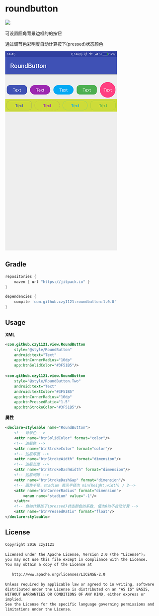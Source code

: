 # roundbutton
 
[![](https://jitpack.io/v/czy1121/roundbutton.svg)](https://jitpack.io/#czy1121/roundbutton)
 
可设置圆角背景边框的的按钮   

通过调节色彩明度自动计算按下(pressed)状态颜色

![roundbutton](screenshot.png)

## Gradle

``` groovy
repositories { 
    maven { url "https://jitpack.io" }
}
```  
    
``` groovy
dependencies {
    compile 'com.github.czy1121:roundbutton:1.0.0'
}
```
    
## Usage
    
**XML**

``` xml
<com.github.czy1121.view.RoundButton
    style="@style/RoundButton"
    android:text="Text"
    app:btnCornerRadius="10dp" 
    app:btnSolidColor="#3F51B5"/>
    
<com.github.czy1121.view.RoundButton
    style="@style/RoundButton.Two"
    android:text="Text"
    android:textColor="#3F51B5"
    app:btnCornerRadius="10dp"
    app:btnPressedRatio="1.5"
    app:btnStrokeColor="#3F51B5"/>
``` 

**属性**

``` xml 
<declare-styleable name="RoundButton">
    <!-- 背景色 -->
    <attr name="btnSolidColor" format="color"/>
    <!-- 边框色 -->
    <attr name="btnStrokeColor" format="color"/>
    <!-- 边框厚度 -->
    <attr name="btnStrokeWidth" format="dimension"/>
    <!-- 边框长度 -->
    <attr name="btnStrokeDashWidth" format="dimension"/>
    <!-- 边框间隙 -->
    <attr name="btnStrokeDashGap" format="dimension"/>
    <!-- 圆角半径，stadium 表示半径为 min(height,width) / 2-->
    <attr name="btnCornerRadius" format="dimension">
        <enum name="stadium" value="-1"/>
    </attr>
    <!-- 自动计算按下(pressed)状态颜色的系数, 值为0时不自动计算 -->
    <attr name="btnPressedRatio" format="float"/>
</declare-styleable>
```
 

## License

```
Copyright 2016 czy1121

Licensed under the Apache License, Version 2.0 (the "License");
you may not use this file except in compliance with the License.
You may obtain a copy of the License at

   http://www.apache.org/licenses/LICENSE-2.0

Unless required by applicable law or agreed to in writing, software
distributed under the License is distributed on an "AS IS" BASIS,
WITHOUT WARRANTIES OR CONDITIONS OF ANY KIND, either express or implied.
See the License for the specific language governing permissions and
limitations under the License.
```